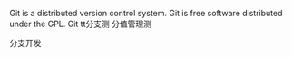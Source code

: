 Git is a distributed version control system.
Git is free software distributed under the GPL.
Git tt分支测 分值管理测

分支开发
